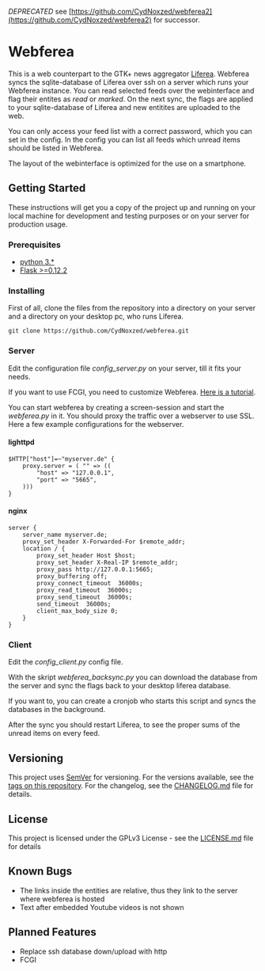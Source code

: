 *DEPRECATED* see [https://github.com/CydNoxzed/webferea2](https://github.com/CydNoxzed/webferea2) for successor.

# Webferea

This is a web counterpart to the GTK+ news aggregator [Liferea](https://lzone.de/liferea/ "Liferea"). Webferea syncs the sqlite-database of Liferea over ssh on a server which runs your Webferea instance. You can read selected feeds over the webinterface and flag their entites as *read* or *marked*. On the next sync, the flags are applied to your sqlite-database of Liferea and new entitites are uploaded to the web.

You can only access your feed list with a correct password, which you can set in the config. In the config you can list all feeds which unread items should be listed in Webferea.

The layout of the webinterface is optimized for the use on a smartphone.

## Getting Started

These instructions will get you a copy of the project up and running on your local machine for development and testing purposes or on your server for production usage.

### Prerequisites

- [python 3.*](https://www.python.org)
- [Flask >=0.12.2](http://flask.pocoo.org)

### Installing

First of all, clone the files from the repository into a directory on your server and a directory on your desktop pc, who runs Liferea.

```
git clone https://github.com/CydNoxzed/webferea.git
```

### Server

Edit the configuration file *config_server.py* on your server, till it fits your needs.

If you want to use FCGI, you need to customize Webferea. [Here is a tutorial](http://flask.pocoo.org/docs/0.12/deploying/fastcgi/).

You can start webferea by creating a screen-session and start the *webferea.py* in it. You should proxy the traffic over a webserver to use SSL. Here a few example configurations for the webserver.

#### lighttpd
```
$HTTP["host"]=~"myserver.de" {
    proxy.server = ( "" => ((
        "host" => "127.0.0.1",
        "port" => "5665",
    )))
}
```

#### nginx
```
server {
    server_name myserver.de;
    proxy_set_header X-Forwarded-For $remote_addr;
    location / {
        proxy_set_header Host $host;
        proxy_set_header X-Real-IP $remote_addr;
        proxy_pass http://127.0.0.1:5665;
        proxy_buffering off;
        proxy_connect_timeout  36000s;
        proxy_read_timeout  36000s;
        proxy_send_timeout  36000s;
        send_timeout  36000s;
        client_max_body_size 0;
    }
}
```

### Client

Edit the *config_client.py* config file.

With the skript *webferea_backsync.py* you can download the database from the server and sync the flags back to your desktop liferea database.

If you want to, you can create a cronjob who starts this script and syncs the databases in the background.

After the sync you should restart Liferea, to see the proper sums of the unread items on every feed.


## Versioning

This project uses [SemVer](http://semver.org/) for versioning. For the versions available, see the [tags on this repository](https://github.com/your/project/tags).
For the changelog, see the [CHANGELOG.md](CHANGELOG.md) file for details.

## License

This project is licensed under the GPLv3 License - see the [LICENSE.md](LICENSE.md) file for details


## Known Bugs

- The links inside the entities are relative, thus they link to the server where webferea is hosted
- Text after embedded Youtube videos is not shown

## Planned Features

- Replace ssh database down/upload with http
- FCGI
